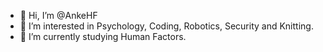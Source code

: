 - 👋 Hi, I’m @AnkeHF
- 👀 I’m interested in Psychology, Coding, Robotics, Security and Knitting.
- 🌱 I’m currently studying Human Factors.
<!---
AnkeHF/AnkeHF is a ✨ special ✨ repository because its `README.md` (this file) appears on your GitHub profile.
You can click the Preview link to take a look at your changes.
--->
